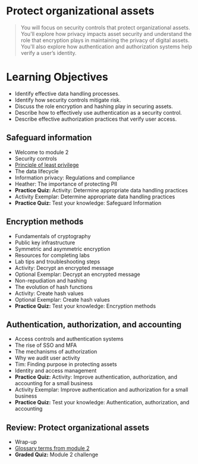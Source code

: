 # Protect organizational assets
> You will focus on security controls that protect organizational assets. You'll explore how privacy impacts asset security and understand the role that encryption plays in maintaining the privacy of digital assets. You'll also explore how authentication and authorization systems help verify a user’s identity.
# Learning Objectives
- Identify effective data handling processes.
- Identify how security controls mitigate risk.
- Discuss the role encryption and hashing play in securing assets.
- Describe how to effectively use authentication as a security control.
- Describe effective authorization practices that verify user access.
## Safeguard information
- Welcome to module 2
- Security controls
- [Principle of least privilege](https://github.com/KailaniBailey/Google-Cybersecurity-Professional-Certificate/tree/main/Course%205:%20Assets,%20Threats,%20and%20Vulnerabilities/Week%202:%20Protect%20organizational%20assets/Principle%20of%20least%20privilege)
- The data lifecycle
- Information privacy: Regulations and compliance
- Heather: The importance of protecting PII
- **Practice Quiz:** Activity: Determine appropriate data handling practices
- Activity Exemplar: Determine appropriate data handling practices
- **Practice Quiz:** Test your knowledge: Safeguard Information

## Encryption methods
- Fundamentals of cryptography
- Public key infrastructure
- Symmetric and asymmetric encryption
- Resources for completing labs
- Lab tips and troubleshooting steps
- Activity: Decrypt an encrypted message
- Optional Exemplar: Decrypt an encrypted message
- Non-repudiation and hashing
- The evolution of hash functions
- Activity: Create hash values
- Optional Exemplar: Create hash values
- **Practice Quiz:** Test your knowledge: Encryption methods

## Authentication, authorization, and accounting
- Access controls and authentication systems
- The rise of SSO and MFA
- The mechanisms of authorization
- Why we audit user activity
- Tim: Finding purpose in protecting assets
- Identity and access management
- **Practice Quiz:** Activity: Improve authentication, authorization, and accounting for a small business
- Activity Exemplar: Improve authentication and authorization for a small business
- **Practice Quiz:** Test your knowledge: Authentication, authorization, and accounting

## Review: Protect organizational assets
- Wrap-up
- [Glossary terms from module 2](https://github.com/KailaniBailey/Google-Cybersecurity-Professional-Certificate/tree/main/Course%205%3A%20Assets%2C%20Threats%2C%20and%20Vulnerabilities/Week%202%3A%20Protect%20organizational%20assets/Glossary%20terms%20from%20module%202)
- **Graded Quiz:** Module 2 challenge
